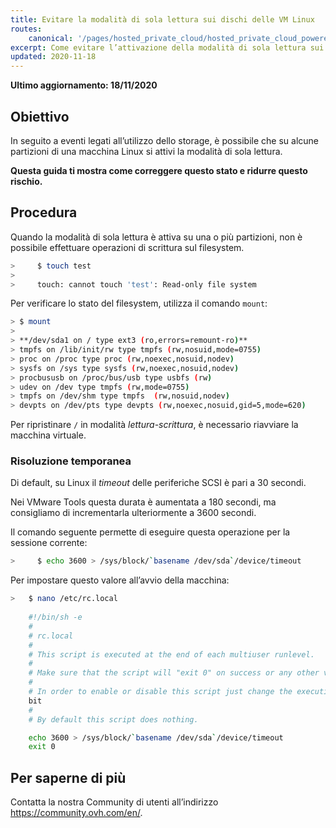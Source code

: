 ```yaml
---
title: Evitare la modalità di sola lettura sui dischi delle VM Linux
routes:
    canonical: '/pages/hosted_private_cloud/hosted_private_cloud_powered_by_vmware/comment_eviter_le_disk_en_read_only_sous_linux'
excerpt: Come evitare l’attivazione della modalità di sola lettura sui dischi delle VM Linux
updated: 2020-11-18
---
```


**Ultimo aggiornamento: 18/11/2020**

## Obiettivo

In seguito a eventi legati all’utilizzo dello storage, è possibile che su alcune partizioni di una macchina Linux si attivi la modalità di sola lettura.

**Questa guida ti mostra come correggere questo stato e ridurre questo rischio.**


## Procedura

Quando la modalità di sola lettura è attiva su una o più partizioni, non è possibile effettuare operazioni di scrittura sul filesystem.

```sh
>     $ touch test
>
>     touch: cannot touch 'test': Read-only file system
```

Per verificare lo stato del filesystem, utilizza il comando  `mount`:

```sh
> $ mount
>
> **/dev/sda1 on / type ext3 (ro,errors=remount-ro)**
> tmpfs on /lib/init/rw type tmpfs (rw,nosuid,mode=0755)
> proc on /proc type proc (rw,noexec,nosuid,nodev)
> sysfs on /sys type sysfs (rw,noexec,nosuid,nodev)
> procbususb on /proc/bus/usb type usbfs (rw)
> udev on /dev type tmpfs (rw,mode=0755)
> tmpfs on /dev/shm type tmpfs  (rw,nosuid,nodev)
> devpts on /dev/pts type devpts (rw,noexec,nosuid,gid=5,mode=620)
```

Per ripristinare `/` in modalità *lettura-scrittura*, è necessario riavviare la macchina virtuale.

### Risoluzione temporanea

Di default, su Linux il *timeout* delle periferiche SCSI è pari a 30 secondi.

Nei VMware Tools questa durata è aumentata a 180 secondi, ma consigliamo di incrementarla ulteriormente a 3600 secondi. 

Il comando seguente permette di eseguire questa operazione per la sessione corrente:

```sh
>     $ echo 3600 > /sys/block/`basename /dev/sda`/device/timeout
```

Per impostare questo valore all’avvio della macchina:

```sh
>   $ nano /etc/rc.local 
	
	#!/bin/sh -e
	#
	# rc.local
	#
	# This script is executed at the end of each multiuser runlevel.
	#
	# Make sure that the script will "exit 0" on success or any other value on error.
	#
	# In order to enable or disable this script just change the execution
	bit
	#
	# By default this script does nothing.

	echo 3600 > /sys/block/`basename /dev/sda`/device/timeout
	exit 0
```

## Per saperne di più

Contatta la nostra Community di utenti all’indirizzo <https://community.ovh.com/en/>.
